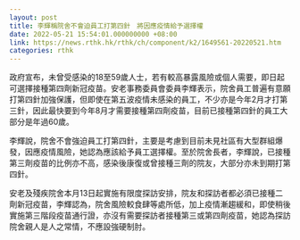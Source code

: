 ```yaml
---
layout: post
title: 李輝稱院舍不會迫員工打第四針　將因應疫情給予選擇權
date: 2022-05-21 15:54:01.000000000 +08:00
link: https://news.rthk.hk/rthk/ch/component/k2/1649561-20220521.htm
categories: rthk
---
```


政府宣布，未曾受感染的18至59歲人士，若有較高暴露風險或個人需要，即日起可選擇接種第四劑新冠疫苗。安老事務委員會委員李輝表示，院舍員工普遍有意願打第四針加強保護，但即使在第五波疫情未感染的員工，不少亦是今年2月才打第三針，因此最快要到今年8月才需要接種第四劑疫苗，目前已接種第四針的員工大部分是年過60歲。

李輝說，院舍不會強迫員工打第四針，主要是考慮到目前未見社區有大型群組爆發，因應疫情風險，她認為應該給予員工選擇權。至於院舍長者，李輝說，已接種第三劑疫苗的比例亦不高，感染後康復或曾接種三劑的院友，大部分亦未到期打第四針。

安老及殘疾院舍本月13日起實施有限度探訪安排，院友和探訪者都必須已接種二劑新冠疫苗，李輝認為，院舍風險較食肆等處所低，加上疫情漸趨緩和，即使稍後實施第三階段疫苗通行證，亦沒有需要探訪者接種第三或第四劑疫苗，她認為探訪院舍親人是人之常情，不應設強硬制肘。
